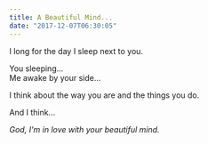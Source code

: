```yaml
---
title: A Beautiful Mind...
date: "2017-12-07T06:30:05"
---
```


I long for the day I sleep next to you.

You sleeping...<br>
Me awake by your side...

I think about the way you are and the things you do.

And I think...

<i>God, I'm in love with your beautiful mind.</i>